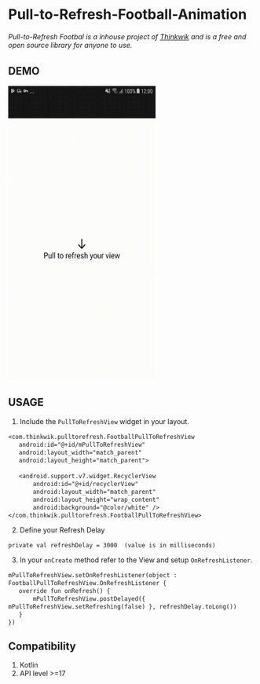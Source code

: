# Pull-to-Refresh-Football-Animation

###### Pull-to-Refresh Footbal is a inhouse project of [Thinkwik](https://www.thinkwik.com/) and is a free and open source library for anyone to use.

## **DEMO**

<img src="https://github.com/dbthinkwik/Pull-to-Refresh-Football-Animation/blob/master/PullToRefresh.gif" data-canonical-src="https://github.com/dbthinkwik/Pull-to-Refresh-Football-Animation/blob/master/PullToRefresh.gif" width="300" height="600" />

## **USAGE**

1. Include the `PullToRefreshView` widget in your layout.

```
<com.thinkwik.pulltorefresh.FootballPullToRefreshView
   android:id="@+id/mPullToRefreshView"
   android:layout_width="match_parent"
   android:layout_height="match_parent">

   <android.support.v7.widget.RecyclerView
       android:id="@+id/recyclerView"
       android:layout_width="match_parent"
       android:layout_height="wrap_content"
       android:background="@color/white" />
</com.thinkwik.pulltorefresh.FootballPullToRefreshView>
```


2. Define your Refresh Delay
```
private val refreshDelay = 3000  (value is in milliseconds)
```

3. In your `onCreate` method refer to the View and setup `OnRefreshListener`.
```
mPullToRefreshView.setOnRefreshListener(object : FootballPullToRefreshView.OnRefreshListener {
   override fun onRefresh() {
       mPullToRefreshView.postDelayed({ mPullToRefreshView.setRefreshing(false) }, refreshDelay.toLong())
   }
})
```

## **Compatibility**

1. Kotlin
2. API level >=17
